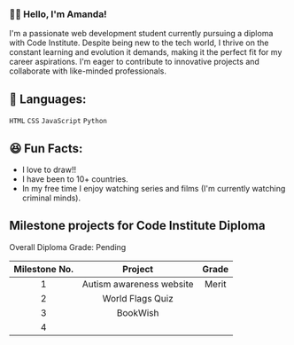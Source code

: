 ### 👩‍💻 Hello, I'm Amanda!

I'm a passionate web development student currently pursuing a diploma with Code Institute. Despite being new to the tech world, I thrive on the constant learning and evolution it demands, making it the perfect fit for my career aspirations. I'm eager to contribute to innovative projects and collaborate with like-minded professionals.

## 📎 Languages:
`HTML` `CSS` `JavaScript` `Python`

## 😆 Fun Facts:
- I love to draw!!
- I have been to 10+ countries.
- In my free time I enjoy watching series and films (I'm currently watching criminal minds).

## Milestone projects for Code Institute Diploma 

Overall Diploma Grade: Pending

| Milestone No.   | Project | Grade | 
| :-----------: | :-----------: | :-----------: | 
| 1 | Autism awareness website | Merit |
| 2| World Flags Quiz |  |
| 3 | BookWish  |  |
| 4 |   |  |